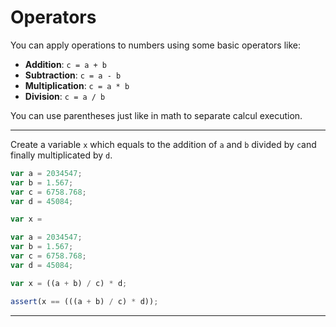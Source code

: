 # Operators

You can apply operations to numbers using some basic operators like: 

* **Addition**: ```c = a + b```
* **Subtraction**: ```c = a - b```
* **Multiplication**: ```c = a * b```
* **Division**: ```c = a / b```

You can use parentheses just like in math to separate calcul execution.


---

Create a variable `x` which equals to the addition of `a` and `b` divided by `c`and finally multiplicated by `d`.

```js
var a = 2034547;
var b = 1.567;
var c = 6758.768;
var d = 45084;

var x =
```

```js
var a = 2034547;
var b = 1.567;
var c = 6758.768;
var d = 45084;

var x = ((a + b) / c) * d;
```

```js
assert(x == (((a + b) / c) * d));
```

---
